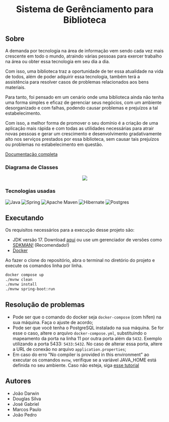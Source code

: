 <div align="center">
  <h1 align="center" id="titulo">Sistema de Gerênciamento para Biblioteca</h1>
</div>

## Sobre
A demanda por tecnologia na área de informação vem sendo cada vez mais
crescente em todo o mundo, atraindo várias pessoas para exercer trabalho na área
ou obter essa tecnologia em seu dia a dia. 

Com isso, uma biblioteca traz a oportunidade de ter essa atualidade na vida de todos, além de poder adquirir essa
tecnologia, também terá a assistência para resolver casos de problemas
relacionados aos bens materiais. 

Para tanto, foi pensado em um cenário onde uma
biblioteca ainda não tenha uma forma simples e eficaz de gerenciar seus negócios,
com um ambiente desorganizado e com falhas, podendo causar problemas e
prejuízos a tal estabelecimento. 

Com isso, a melhor forma de promover o seu domínio é a criação de uma aplicação mais rápida e com todas as utilidades
necessárias para atrair novas pessoas e gerar um crescimento e desenvolvimento
gradativamente alto nos serviços prestados por essa biblioteca, sem causar tais
prejuízos ou problemas no estabelecimento em questão. 

[Documentação completa](https://github.com/user-attachments/files/16938970/Trabalho.de.Banco.de.Dados.pdf)

### Diagrama de Classes

<div align="center">
  <img src="https://github.com/user-attachments/assets/cc7b38f3-24d4-4383-864e-3f69b8eddd01"/>
</div>

### Tecnologias usadas
  
  ![Java](https://img.shields.io/badge/java-%23ED8B00.svg?style=for-the-badge&logo=openjdk&logoColor=white)
  ![Spring](https://img.shields.io/badge/spring-%236DB33F.svg?style=for-the-badge&logo=spring&logoColor=white)
  ![Apache Maven](https://img.shields.io/badge/Apache%20Maven-C71A36?style=for-the-badge&logo=Apache%20Maven&logoColor=white)
  ![Hibernate](https://img.shields.io/badge/Hibernate-59666C?style=for-the-badge&logo=Hibernate&logoColor=white)
  ![Postgres](https://img.shields.io/badge/postgres-%23316192.svg?style=for-the-badge&logo=postgresql&logoColor=white)

## Executando

Os requisitos necessários para a execução desse projeto são:

- JDK versão 17. Download [aqui](https://www.oracle.com/br/java/technologies/downloads/#jdk17) ou use um gerenciador de versões como [SDKMAN!](https://sdkman.io/install) (Recomendado!)
- [Docker](https://www.docker.com/products/docker-desktop/)

Ao fazer o clone do repositório, abra o terminal no diretório do projeto e execute os comandos linha por linha.

```bash
docker compose up 
./mvnw clean
./mvnw install
./mvnw spring-boot:run
```

## Resolução de problemas

- Pode ser que o comando do docker seja `docker-compose` (com hífen) na sua máquina. Faça o ajuste de acordo;
- Pode ser que você tenha o PostgreSQL instalado na sua máquina. Se for esse o caso, altere o arquivo `docker-compose.yml`, substituindo o mapeamento da porta na linha 11 por outra porta além da `5432`. Exemplo utilizando a porta 5433: `5433:5432`. No caso de alterar essa porta, altere a URL de conexão no arquivo `application.properties`;
- Em caso do erro "No compiler is provided in this environment" ao executar os comandos `mvnw`, verifique se a variável JAVA_HOME está definida no seu ambiente. Caso não esteja, siga [esse tutorial](https://www.baeldung.com/java-home-on-windows-mac-os-x-linux)

## Autores
- João Darwin
- Douglas Silva
- José Gabriel
- Marcos Paulo
- João Pedro
